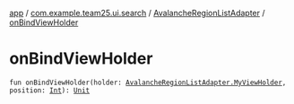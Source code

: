 [app](../../index.md) / [com.example.team25.ui.search](../index.md) / [AvalancheRegionListAdapter](index.md) / [onBindViewHolder](./on-bind-view-holder.md)

# onBindViewHolder

`fun onBindViewHolder(holder: `[`AvalancheRegionListAdapter.MyViewHolder`](-my-view-holder/index.md)`, position: `[`Int`](https://kotlinlang.org/api/latest/jvm/stdlib/kotlin/-int/index.html)`): `[`Unit`](https://kotlinlang.org/api/latest/jvm/stdlib/kotlin/-unit/index.html)